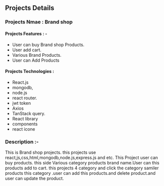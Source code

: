 ## Projects Details
 
### Projects Nmae :  Brand shop
 ####  Projects Features : -
- User can buy Brand shop Products.
- User add cart.
- Various Brand Products.
- User can Add Products

#### Projects  Technologies :
- React.js
- mongodb,
- node.js
- react router.
- jwt token
- Axios
- TanStack query.
- React library
- components
- react icone

### Description :-
This is Brand shop projects. this projects use react,js,css,html,mongodb,node.js,express.js and etc. This Project  user can buy products. this side Various category products brand name.User can this products add to cart. this projects 4 category and click the category samiler products this category .user can add this products.and delete product.and user can update the product.